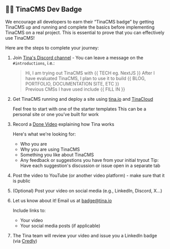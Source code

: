 ## 🧑‍🎓 TinaCMS Dev Badge

We encourage all developers to earn their “TinaCMS badge” by getting TinaCMS up and running and complete the basics before implementing TinaCMS on a real project. This is essential to prove that you can effectively use TinaCMS!

Here are the steps to complete your journey:

1. Join [Tina's Discord channel](https://discord.com/invite/zumN63Ybpf) - You can leave a message on the `#introductions`, i.e.:

   > Hi, I am trying out TinaCMS with {{ TECH eg. NextJS }}
   > After I have evaluated TinaCMS, I plan to use it to build {{ BLOG, PORTFOLIO, DOCUMENTATION SITE, ETC }}  
   >  Previous CMSs I have used include {{ FILL IN }}

2. Get TinaCMS running and deploy a site using [tina.io](https://tina.io) and [TinaCloud](https://app.tina.io/signin)

   Feel free to start with one of the starter templates
   This can be a personal site or one you’ve built for work

3. Record a [Done Video](https://www.ssw.com.au/rules/record-a-quick-and-dirty-done-video/) explaining how Tina works

   Here's what we're looking for:

   - Who you are
   - Why you are using TinaCMS
   - Something you like about TinaCMS
   - Any feedback or suggestions you have from your initial tryout
     Tip: Have each suggestion's discussion or issue open in a separate tab

4. Post the video to YouTube (or another video platform) - make sure that it is public
5. (Optional) Post your video on social media (e.g., LinkedIn, Discord, X...)

6. Let us know about it! Email us at badge@tina.io

   Include links to:

   - Your video
   - Your social media posts (if applicable)

7. The Tina team will review your video and issue you a LinkedIn badge (via [Credly](https://info.credly.com/))
